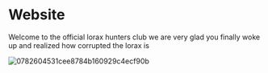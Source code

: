 # Website
Welcome to the official lorax hunters club we are very glad you finally woke up and realized how corrupted the lorax is 

![0782604531cee8784b160929c4ecf90b](https://github.com/LoraxHunter/Website/assets/134003814/23443d96-af5b-4fb7-ac32-7a7927ceeba0)
